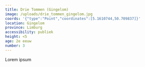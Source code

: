 ```yaml
---
title: Drie Tommen (Gingelom)
image: /uploads/drie_tommen_gingelom.jpg
coords: '{"type":"Point","coordinates":[5.1610744,50.709837]}'
location: Gingelom
province: Limburg
accessibility: publiek
height: <5
age: 2e eeuw
number: 3
---
```

Lorem ipsum